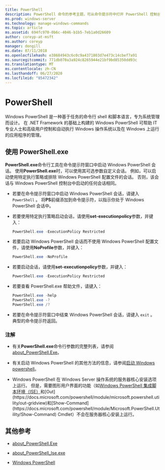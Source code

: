 ```yaml
---
title: PowerShell
description: PowerShell 命令的参考主题，可从命令提示符中打开 PowerShell 控制台。
ms.prod: windows-server
ms.technology: manage-windows-commands
ms.topic: article
ms.assetid: 694fc970-0b6c-4046-b1b5-7eb1a0d26609
author: coreyp-at-msft
ms.author: coreyp
manager: dongill
ms.date: 07/11/2018
ms.openlocfilehash: e38684943c6c0c9a4371803d7e473c14cbef7a91
ms.sourcegitcommit: 771db070a3a924c8265944e21bf9bd85350dd93c
ms.translationtype: MT
ms.contentlocale: zh-CN
ms.lasthandoff: 06/27/2020
ms.locfileid: "85472342"
---
```

# <a name="powershell"></a>PowerShell

Windows PowerShell 是一种基于任务的命令行 shell 和脚本语言，专为系统管理而设计。 在 .NET Framework 的基础上构建的 Windows PowerShell 可帮助 IT 专业人士和高级用户控制和自动执行 Windows 操作系统以及在 Windows 上运行的应用程序的管理。

## <a name="using-powershellexe"></a>使用 PowerShell.exe

**PowerShell.exe**命令行工具在命令提示符窗口中启动 Windows PowerShell 会话。 使用**PowerShell.exe**时，可以使用其可选参数自定义会话。 例如，可以启动使用特定执行策略或排除 Windows PowerShell 配置文件的会话。 否则，该会话与 Windows PowerShell 控制台中启动的任何会话相同。

- 若要在命令提示符窗口中启动 Windows PowerShell 会话，请键入 `PowerShell` 。 将**PS**前缀添加到命令提示符，以指示你处于 Windows PowerShell 会话中。

- 若要使用特定执行策略启动会话，请使用**set-executionpolicy**参数，并键入：

    ```powershell
    PowerShell.exe -ExecutionPolicy Restricted
    ```

- 若要启动 Windows PowerShell 会话而不使用 Windows PowerShell 配置文件，请使用**NoProfile**参数，并键入：

    ```powershell
    PowerShell.exe -NoProfile
    ```

- 若要启动会话，请使用**set-executionpolicy**参数，并键入：

    ```powershell
    PowerShell.exe -ExecutionPolicy Restricted
    ```

- 若要查看 PowerShell.exe 帮助文件，请键入：

    ```powershell
    PowerShell.exe -help
    PowerShell.exe -?
    PowerShell.exe /?
    ```

- 若要在命令提示符窗口中结束 Windows PowerShell 会话，请键入 `exit` 。 典型的命令提示符返回。

### <a name="remarks"></a>注解

- 有关**PowerShell.exe**命令行参数的完整列表，请参阅[about_PowerShell.Exe](https://docs.microsoft.com/powershell/module/microsoft.powershell.core/about/about_powershell_exe)。

- 有关启动 Windows PowerShell 的其他方法的信息，请参阅[启动 Windows powershell](https://docs.microsoft.com/powershell/scripting/windows-powershell/starting-windows-powershell)。

- Windows PowerShell 在 Windows Server 操作系统的服务器核心安装选项上运行。 但是，需要图形用户界面的功能（如[Windows PowerShell 集成脚本环境（ISE）](https://docs.microsoft.com/previous-versions//hh849182(v=technet.10))和[Out](https://docs.microsoft.com/powershell/module/microsoft.powershell.utility/out-gridview)和[Show-Command](https://docs.microsoft.com/powershell/module/Microsoft.PowerShell.Utility/Show-Command) Cmdlet）不会在服务器核心安装上运行。

## <a name="additional-references"></a>其他参考

- [about_PowerShell.Exe](https://docs.microsoft.com/powershell/module/microsoft.powershell.core/about/about_powershell_exe)

- [about_PowerShell_Ise.exe](https://docs.microsoft.com/powershell/module/microsoft.powershell.core/about/about_powershell_ise_exe)

- [Windows PowerShell](https://docs.microsoft.com/powershell/)
